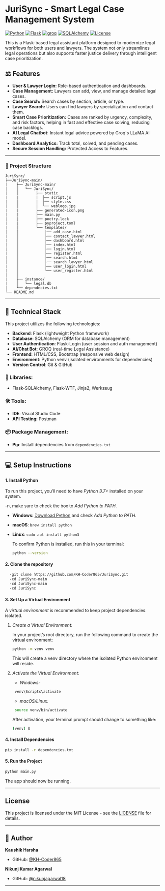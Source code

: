 # JuriSync - Smart Legal Case Management System

[![Python](https://img.shields.io/badge/Python-3.7+-blue.svg)](https://www.python.org/downloads/)
[![Flask](https://img.shields.io/badge/Flask-2.3.2-blue.svg)](https://flask.palletsprojects.com/)
[![groq](https://img.shields.io/badge/groq-0.4.2-blue.svg)](https://pypi.org/project/groq/)
[![SQLAlchemy](https://img.shields.io/badge/SQLAlchemy-2.0.16-blue.svg)](https://pypi.org/project/SQLAlchemy/)
[![License](https://img.shields.io/badge/License-MIT-green.svg)](https://opensource.org/licenses/MIT)

This is a Flask-based legal assistant platform designed to modernize legal workflows for both users and lawyers. The system not only streamlines legal operations but also supports faster justice delivery through intelligent case prioritization.

## ⚖️ Features
- **User & Lawyer Login:** Role-based authentication and dashboards.
- **Case Management:** Lawyers can add, view, and manage detailed legal cases.
- **Case Search:** Search cases by section, article, or type.
- **Lawyer Search:** Users can find lawyers by specialization and contact them.
- **Smart Case Prioritization:** Cases are ranked by urgency, complexity, and risk factors, helping in fast and effective case solving, reducing case backlogs.
- **AI Legal Chatbot:** Instant legal advice powered by Groq's LLaMA AI model.
- **Dashboard Analytics:** Track total, solved, and pending cases.
- **Secure Session Handling:** Protected Access to Features.

---

### 📁 Project Structure

```
JuriSync/
├──JuriSync-main/
|    ├── JuriSync-main/
|    │   └── JuriSync/
|    │        ├── static
|    |        |  ├── script.js
|    │        |  ├── style.css
|    │        |  └── weblogo.jpg
|    |        ├── generated-icon.png
|    |        ├── main.py
|    |        ├── poetry.lock
|    |        ├── pyproject.toml
|    │        └── templates/
|    |            ├── add_case.html
|    │            ├── contact_lawyer.html
|    │            ├── dashboard.html
|    │            ├── index.html
|    │            ├── login.html
|    │            ├── register.html
|    │            ├── search.html
|    │            ├── search_lawyer.html
|    │            ├── user_login.html
|    │            └── user_register.html
|    │     
|    ├── instance/
|    │   └── legal.db
|    └── dependecies.txt
└── README.md   
```
 ---

## 🚀 Technical Stack

This project utilizes the following technologies:

- **Backend**: Flask (lightweight Python framework)
- **Database**: SQLAlchemy (ORM for database management)
- **User Authentication**: Flask-Login (user session and auth management)
- **AI/Chat Bot**: GROQ (real-time Legal Assistance)
- **Frontend**: HTML/CSS, Bootstrap (responsive web design)
- **Environment**: Python venv (isolated environments for dependencies)
- **Version Control**: Git & GitHub

### 🔧 Libraries:
- Flask-SQLAlchemy, Flask-WTF, Jinja2, Werkzeug
  
### 🛠 Tools:
- **IDE**: Visual Studio Code
- **API Testing**: Postman

### 📦 Package Management:
- **Pip**: Install dependencies from `dependencies.txt`

---

## 💻 Setup Instructions

#### 1. **Install Python**
To run this project, you’ll need to have *Python 3.7+* installed on your system.

-n, make sure to check the box to *Add Python to PATH*.

- **Windows**: [Download Python](https://www.python.org/downloads/) and check *Add Python to PATH*.
- **macOS**: `brew install python`
- **Linux**: `sudo apt install python3`
    

  To confirm Python is installed, run this in your terminal:
  ```bash
  python --version
  ```
  
#### 2. **Clone the repository**
```bash
  -git clone https://github.com/KH-Coder865/JuriSync.git
  -cd JuriSync-main
  -cd JuriSync-main
  -cd JuriSync
```
#### 3. **Set Up a Virtual Environment**

A *virtual environment* is recommended to keep project dependencies isolated.

1. *Create a Virtual Environment:*

   In your project’s root directory, run the following command to create the virtual environment:
   
   ```bash
   python -m venv venv
   ```
   

   This will create a venv directory where the isolated Python environment will reside.

2. *Activate the Virtual Environment:*

   - *Windows:*
    ``` bash
     venv\Scripts\activate
    ```
     
   - *macOS/Linux:*
    ``` bash
     source venv/bin/activate
    ```
     
   After activation, your terminal prompt should change to something like:
   ``` bash
   (venv) $
   ```
   
#### 4. **Install Dependencies**

```bash
pip install -r dependencies.txt
```

#### 5. **Run the Project**

```bash
python main.py
```

The app should now be running.

---

## License

This project is licensed under the MIT License - see the [LICENSE](LICENSE) file for details.

---

## 👤 Author

**Kaushik Harsha** 
- GitHub: [@KH-Coder865](https://github.com/KH-Coder865)

**Nikunj Kumar Agarwal** 
- GitHub: [@nikunjagarwal18](https://github.com/nikunjagarwal18)

---
